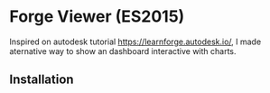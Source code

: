 # Forge Viewer (ES2015)

Inspired on autodesk tutorial https://learnforge.autodesk.io/, I made aternative way to show an dashboard interactive with charts.

## Installation